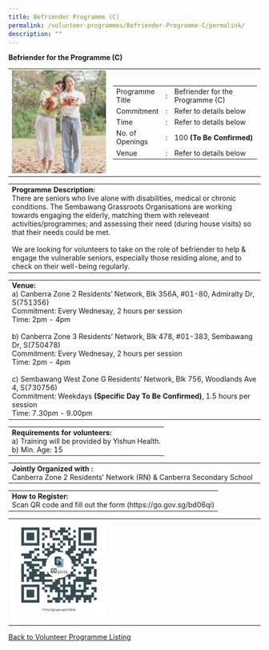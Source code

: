 ```yaml
---
title: Befriender Programme (C)
permalink: /volunteer-programmes/Befriender-Programme-C/permalink/
description: ""
---
```


**Befriender for the Programme (C)**

<table border="0" width="100%">
	<tr>
		<td width="40%">
			<img src="/images/Canberra%20Befrienders%20for%20the%20Elderly%201.png" 
					 style="width=200px;height=auto;"/>
		</td>
		<td width="60%">
			<table border="0" width="100%">
				<tr>
					<td width="20%">
						Programme Title
					</td>
					<td width="5%">
						:
					</td>
					<td  width="75%">
						Befriender for the Programme (C)
					</td>
				</tr>
				<tr>
					<td width="20%">
						Commitment
					</td>
					<td width="5%">
						:
					</td>
					<td  width="75%">
						   Refer to details below
					</td>
				</tr>
				<tr>
					<td width="20%">
						Time
					</td>
					<td width="5%">
						:
					</td>
					<td  width="75%">
						Refer to details below
					</td>
				</tr>
				<tr>
					<td width="20%">
						No. of Openings
					</td>
					<td width="5%">
						:
					</td>
					<td  width="75%">
						100 <b>(To Be Confirmed)</b>
					</td>
				</tr>
				<tr>
					<td width="20%">
						Venue
					</td>
					<td width="5%">
						:
					</td>
					<td  width="75%">
						   Refer to details below
					</td>
				</tr>
			</table>
		</td>
	</tr>
</table>

<table border="0" width="100%">
	<tr>
		<td>
			<b>Programme Description:</b><br>
			   There are seniors who live alone with disabilities, medical or chronic conditions. The Sembawang Grassroots Organisations are working towards engaging the elderly, matching them with releveant activities/programmes; and assessing their need (during house visits) so that their needs could be met.<br>
			<br>We are looking for volunteers to take on the role of befriender to help & engage the vulnerable seniors, especially those residing alone, and to check on their well-being regularly. 
		</td>
	</tr>
</table>

<table border="0" width="100%">
	<tr>
		<td>
			<b>Venue:</b><br>
			a)    Canberra Zone 2 Residents’ Network, 
Blk 356A, #01-80, Admiralty Dr, S(751356)<br>Commitment: Every Wednesay, 2 hours per session<br>Time: 2pm - 4pm<br>
						<br>b) Canberra Zone 3 Residents’ Network,
Blk 478, #01-383, Sembawang Dr, S(750478) <br>Commitment: Every Wednesay, 2 hours per session<br>Time: 2pm - 4pm<br>
<br>c) Sembawang West Zone G Residents’ Network,
			Blk 756, Woodlands Ave 4, S(730756)<br>Commitment: Weekdays <b>(Specific Day To Be Confirmed)</b>, 1.5 hours per session<br>Time: 7.30pm - 9.00pm<br>
		</td>
	</tr>
</table>
<table border="0" width="100%">
	<tr>
		<td>
			<b>Requirements for volunteers:</b><br>
			a)    Training will be provided by Yishun Health.<br>
b) Min. Age: 15
		</td>
	</tr>
</table>

<table border="0" width="100%">
	<tr>
		<td>
			<b>Jointly Organized with :</b><br>    Canberra Zone 2 Residents’ Network (RN) & Canberra Secondary School
			&nbsp;
		</td>
	</tr>
</table>

<table border="0" width="100%">
	<tr>
		<td>
			<b>How to Register:</b><br>
			Scan QR code and fill out the form (https://go.gov.sg/bd06qi)<br>
		</td>
	</tr>
</table>

<table border="0" width="100%">
	<tr>
		<td width="40%">
			<img src="/images/Canberra%20Befrienders%20for%20the%20Elderly-QR.png" style="width=200px;height=auto;"/>
		</td>
		<td>
			&nbsp;
		</td>
	</tr>
	</table>
	
<a href="/volunteer-programmes/Programmes">
	Back to Volunteer Programme Listing
	</a>